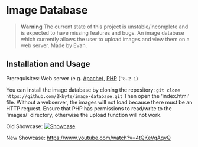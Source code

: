 # Image Database
> **Warning**
> The current state of this project is unstable/incomplete and is expected to have missing features and bugs. 
An image database which currently allows the user to upload images and view them on a web server. Made by Evan.

## Installation and Usage
Prerequisites: Web server (e.g. [Apache](https://www.apache.org/)), [PHP](https://www.php.net/downloads.php) (`^8.2.1`)

You can install the image database by cloning the repository:
```git clone https://github.com/2kbyte/image-database.git```
Then open the 'index.html' file. Without a webserver, the images will not load because there must be an HTTP request. Ensure that PHP has permissions to read/write to the 'images/' directory, otherwise the upload function will not work. 

Old Showcase:
[![Showcase](https://i.imgur.com/lC9q6Gg.png)](https://www.youtube.com/watch?v=A6nsBnPNWjY)

New Showcase:
https://www.youtube.com/watch?v=4tQKeVgAqvQ
